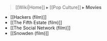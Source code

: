 > [[Wiki|Home]] ▸ [[Pop Culture]] ▸ **Movies**

* [[Hackers (film)]]
* [[The Fifth Estate (film)]]
* [[The Social Network (film)]]
* [[Snowden (film)]]